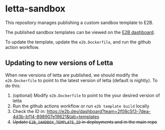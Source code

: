 # letta-sandbox
This repository manages publishing a custom sandbox template to E2B.

The published sandbox templates can be viewed on the [E2B dashboard](https://e2b.dev/dashboard?tab=templates&team=2f08c5f3-7dea-4d3b-bf14-898907e19621).

To update the template, update the `e2b.Dockerfile`, and run the github action workflow.


## Updating to new versions of Letta
When new versions of letta are published, we should modify the `e2b.Dockerfile` to point to the latest version of letta (default is nightly). To do this:
1. (optional) Modify `e2b.Dockerfile` to point to the your desired version of letta
2. Run the github actions workflow or run `e2b template build` locally
3. Check the ID in: https://e2b.dev/dashboard?team=2f08c5f3-7dea-4d3b-bf14-898907e19621&tab=templates
4. ~~Update `E2B_SANDBOX_TEMPLATE_ID` in deployments and in the main repo~~
